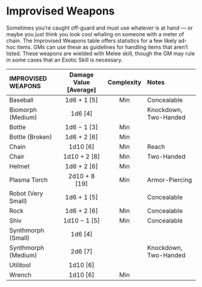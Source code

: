 # Improvised Weapons

Sometimes you’re caught off-guard and must use whatever is at hand — or maybe you just think you look cool whaling on someone with a meter of chain. The Improvised Weapons table offers statistics for a few likely ad-hoc items. GMs can use these as guidelines for handling items that aren’t listed. These weapons are wielded with Melee skill, though the GM may rule in some cases that an Exotic Skill is necessary.

<!--sort-->
| IMPROVISED WEAPONS                    | Damage Value \[Average\] | Complexity | Notes                 |
| :------------------------------------ | :----------------------: | :--------: | :-------------------- |
| Baseball                              |      1d6 + 1 \[5\]       |    Min     | Concealable           |
| Biomorph (Medium)                     |        1d6 \[4\]         |            | Knockdown, Two-Handed |
| Bottle                                |      1d6 − 1 \[3\]       |    Min     |                       |
| Bottle (Broken)                       |      1d6 + 2 \[6\]       |    Min     |                       |
| Chain                                 |        1d10 \[6\]        |    Min     | Reach                 |
| Chair                                 |      1d10 + 2 \[8\]      |    Min     | Two-Handed            |
| Helmet                                |      1d6 + 2 \[6\]       |    Min     |                       |
| Plasma Torch                          |     2d10 + 8 \[19\]      |    Min     | Armor-Piercing        |
| Robot (Very Small)                    |      1d6 + 1 \[5\]       |            | Concealable           |
| Rock                                  |      1d6 + 2 \[6\]       |    Min     | Concealable           |
| Shiv                                  |      1d10 − 1 \[5\]      |    Min     | Concealable           |
| Synthmorph (Small)                    |        1d6 \[4\]         |            |                       |
| Synthmorph (Medium)<!--sort-union--> |        2d6 \[7\]         |            | Knockdown, Two-Handed |
| Utilitool                             |        1d10 \[6\]        |            |                       |
| Wrench                                |        1d10 \[6\]        |    Min     |                       |
